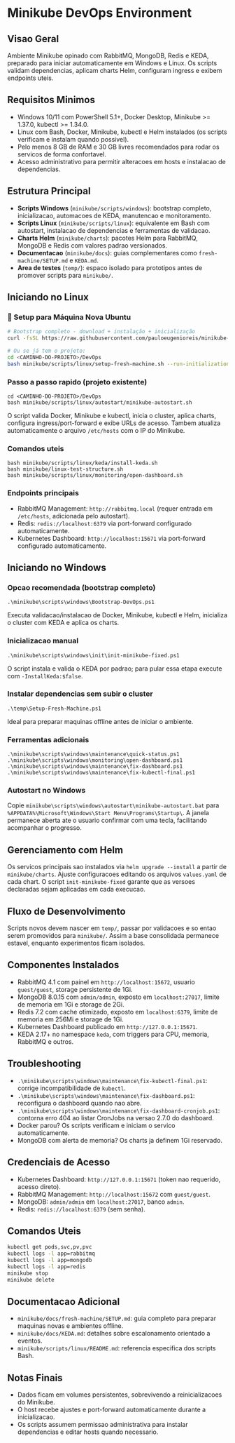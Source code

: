﻿# Minikube DevOps Environment

## Visao Geral
Ambiente Minikube opinado com RabbitMQ, MongoDB, Redis e KEDA, preparado para iniciar automaticamente em Windows e Linux. Os scripts validam dependencias, aplicam charts Helm, configuram ingress e exibem endpoints uteis.

## Requisitos Minimos
- Windows 10/11 com PowerShell 5.1+, Docker Desktop, Minikube >= 1.37.0, kubectl >= 1.34.0.
- Linux com Bash, Docker, Minikube, kubectl e Helm instalados (os scripts verificam e instalam quando possivel).
- Pelo menos 8 GB de RAM e 30 GB livres recomendados para rodar os servicos de forma confortavel.
- Acesso administrativo para permitir alteracoes em hosts e instalacao de dependencias.

## Estrutura Principal
- **Scripts Windows** (`minikube/scripts/windows`): bootstrap completo, inicializacao, automacoes de KEDA, manutencao e monitoramento.
- **Scripts Linux** (`minikube/scripts/linux`): equivalente em Bash com autostart, instalacao de dependencias e ferramentas de validacao.
- **Charts Helm** (`minikube/charts`): pacotes Helm para RabbitMQ, MongoDB e Redis com valores padrao versionados.
- **Documentacao** (`minikube/docs`): guias complementares como `fresh-machine/SETUP.md` e `KEDA.md`.
- **Area de testes** (`temp/`): espaco isolado para prototipos antes de promover scripts para `minikube/`.

## Iniciando no Linux
### 🚀 Setup para Máquina Nova Ubuntu
```bash
# Bootstrap completo - download + instalação + inicialização
curl -fsSL https://raw.githubusercontent.com/pauloeugenioreis/minikube-devops/main/minikube/scripts/linux/bootstrap-devops.sh | bash

# Ou se já tem o projeto:
cd <CAMINHO-DO-PROJETO>/DevOps
bash minikube/scripts/linux/setup-fresh-machine.sh --run-initialization
```

### Passo a passo rapido (projeto existente)
```
cd <CAMINHO-DO-PROJETO>/DevOps
bash minikube/scripts/linux/autostart/minikube-autostart.sh
```
O script valida Docker, Minikube e kubectl, inicia o cluster, aplica charts, configura ingress/port-forward e exibe URLs de acesso. Tambem atualiza automaticamente o arquivo `/etc/hosts` com o IP do Minikube.

### Comandos uteis
```
bash minikube/scripts/linux/keda/install-keda.sh
bash minikube/linux-test-structure.sh
bash minikube/scripts/linux/monitoring/open-dashboard.sh
```

### Endpoints principais
- RabbitMQ Management: `http://rabbitmq.local` (requer entrada em `/etc/hosts`, adicionada pelo autostart).
- Redis: `redis://localhost:6379` via port-forward configurado automaticamente.
- Kubernetes Dashboard: `http://localhost:15671` via port-forward configurado automaticamente.

## Iniciando no Windows
### Opcao recomendada (bootstrap completo)
```
.\minikube\scripts\windows\Bootstrap-DevOps.ps1
```
Executa validacao/instalacao de Docker, Minikube, kubectl e Helm, inicializa o cluster com KEDA e aplica os charts.

### Inicializacao manual
```
.\minikube\scripts\windows\init\init-minikube-fixed.ps1
```
O script instala e valida o KEDA por padrao; para pular essa etapa execute com `-InstallKeda:$false`.

### Instalar dependencias sem subir o cluster
```
.\temp\Setup-Fresh-Machine.ps1
```
Ideal para preparar maquinas offline antes de iniciar o ambiente.

### Ferramentas adicionais
```
.\minikube\scripts\windows\maintenance\quick-status.ps1
.\minikube\scripts\windows\monitoring\open-dashboard.ps1
.\minikube\scripts\windows\maintenance\fix-dashboard.ps1
.\minikube\scripts\windows\maintenance\fix-kubectl-final.ps1
```

### Autostart no Windows
Copie `minikube\scripts\windows\autostart\minikube-autostart.bat` para `%APPDATA%\Microsoft\Windows\Start Menu\Programs\Startup\`. A janela permanece aberta ate o usuario confirmar com uma tecla, facilitando acompanhar o progresso.

## Gerenciamento com Helm
Os servicos principais sao instalados via `helm upgrade --install` a partir de `minikube/charts`. Ajuste configuracoes editando os arquivos `values.yaml` de cada chart. O script `init-minikube-fixed` garante que as versoes declaradas sejam aplicadas em cada execucao.

## Fluxo de Desenvolvimento
Scripts novos devem nascer em `temp/`, passar por validacoes e so entao serem promovidos para `minikube/`. Assim a base consolidada permanece estavel, enquanto experimentos ficam isolados.

## Componentes Instalados

- RabbitMQ 4.1 com painel em `http://localhost:15672`, usuario `guest/guest`, storage persistente de 1Gi.
- MongoDB 8.0.15 com `admin/admin`, exposto em `localhost:27017`, limite de memoria em 1Gi e storage de 2Gi.
- Redis 7.2 com cache otimizado, exposto em `localhost:6379`, limite de memoria em 256Mi e storage de 1Gi.
- Kubernetes Dashboard publicado em `http://127.0.0.1:15671`.
- KEDA 2.17+ no namespace `keda`, com triggers para CPU, memoria, RabbitMQ e outros.

## Troubleshooting

- `.\minikube\scripts\windows\maintenance\fix-kubectl-final.ps1`: corrige incompatibilidade de `kubectl`.
- `.\minikube\scripts\windows\maintenance\fix-dashboard.ps1`: reconfigura o dashboard quando nao abre.
- `.\minikube\scripts\windows\maintenance\fix-dashboard-cronjob.ps1`: contorna erro 404 ao listar CronJobs na versao 2.7.0 do dashboard.
- Docker parou? Os scripts verificam e iniciam o servico automaticamente.
- MongoDB com alerta de memoria? Os charts ja definem 1Gi reservado.

## Credenciais de Acesso

- Kubernetes Dashboard: `http://127.0.0.1:15671` (token nao requerido, acesso direto).
- RabbitMQ Management: `http://localhost:15672` com `guest/guest`.
- MongoDB: `admin/admin` em `localhost:27017`, banco `admin`.
- Redis: `redis://localhost:6379` (sem senha).

## Comandos Uteis

```bash
kubectl get pods,svc,pv,pvc
kubectl logs -l app=rabbitmq
kubectl logs -l app=mongodb
kubectl logs -l app=redis
minikube stop
minikube delete
```

## Documentacao Adicional

- `minikube/docs/fresh-machine/SETUP.md`: guia completo para preparar maquinas novas e ambientes offline.
- `minikube/docs/KEDA.md`: detalhes sobre escalonamento orientado a eventos.
- `minikube/scripts/linux/README.md`: referencia especifica dos scripts Bash.

## Notas Finais

- Dados ficam em volumes persistentes, sobrevivendo a reinicializacoes do Minikube.
- O host recebe ajustes e port-forward automaticamente durante a inicializacao.
- Os scripts assumem permissao administrativa para instalar dependencias e editar hosts quando necessario.

